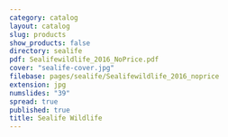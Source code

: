 ```yaml
---
category: catalog
layout: catalog
slug: products
show_products: false
directory: sealife
pdf: Sealifewildlife_2016_NoPrice.pdf
cover: "sealife-cover.jpg"
filebase: pages/sealife/Sealifewildlife_2016_noprice
extension: jpg
numslides: "39"
spread: true
published: true
title: Sealife Wildlife
---
```


